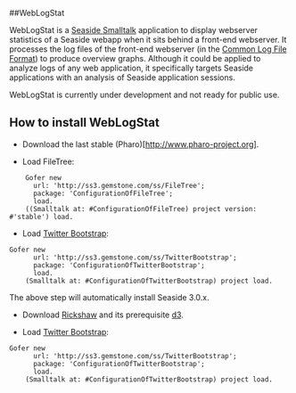 ##WebLogStat

WebLogStat is a [Seaside Smalltalk](http://www.seaside.st) application to display webserver statistics of a Seaside webapp
when it sits behind a front-end webserver. It processes the log files of the front-end webserver 
(in the [Common Log File Format](http://en.wikipedia.org/wiki/Common_Log_Format)) to produce overview graphs.
Although it could be applied to analyze logs of any web application, it specifically targets Seaside applications with an
analysis of Seaside application sessions.

WebLogStat is currently under development and not ready for public use.

## How to install WebLogStat

* Download the last stable (Pharo)[http://www.pharo-project.org].

* Load FileTree:

```Smalltalk
	Gofer new
      url: 'http://ss3.gemstone.com/ss/FileTree';
      package: 'ConfigurationOfFileTree';
      load.
    ((Smalltalk at: #ConfigurationOfFileTree) project version: #'stable') load.
```

* Load [Twitter Bootstrap](http://twitter.github.com/bootstrap/):

```Smalltalk
Gofer new
      url: 'http://ss3.gemstone.com/ss/TwitterBootstrap';
      package: 'ConfigurationOfTwitterBootstrap';
      load.
    (Smalltalk at: #ConfigurationOfTwitterBootstrap) project load.
```
The above step will automatically install Seaside 3.0.x.

* Download [Rickshaw](http://code.shutterstock.com/rickshaw/) and its prerequisite [d3](http://www.d3js.org).

* Load [Twitter Bootstrap](http://twitter.github.com/bootstrap/):

```Smalltalk
Gofer new
      url: 'http://ss3.gemstone.com/ss/TwitterBootstrap';
      package: 'ConfigurationOfTwitterBootstrap';
      load.
    (Smalltalk at: #ConfigurationOfTwitterBootstrap) project load.
```